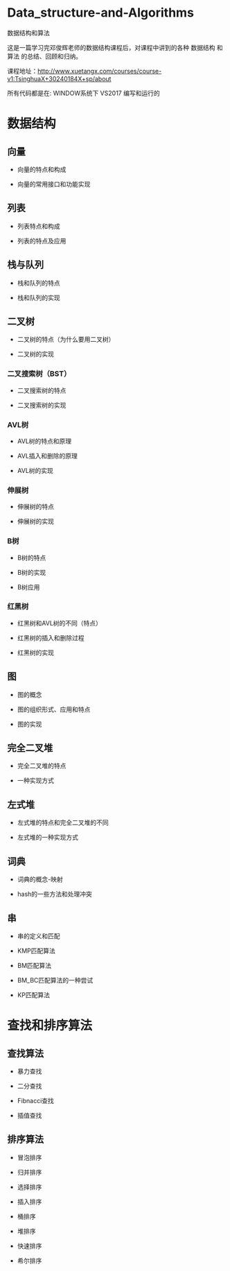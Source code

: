 # Data_structure-and-Algorithms
数据结构和算法

这是一篇学习完邓俊辉老师的数据结构课程后，对课程中讲到的各种 数据结构 和 算法 的总结、回顾和归纳。

课程地址：http://www.xuetangx.com/courses/course-v1:TsinghuaX+30240184X+sp/about

所有代码都是在: WINDOW系统下 VS2017 编写和运行的

# 数据结构
## 向量
- 向量的特点和构成

- 向量的常用接口和功能实现


## 列表
- 列表特点和构成

- 列表的特点及应用

## 栈与队列
- 栈和队列的特点

- 栈和队列的实现


## 二叉树
- 二叉树的特点（为什么要用二叉树）

- 二叉树的实现

### 二叉搜索树（BST）
- 二叉搜索树的特点

- 二叉搜索树的实现

### AVL树
- AVL树的特点和原理

- AVL插入和删除的原理

- AVL树的实现

### 伸展树
- 伸展树的特点

- 伸展树的实现

### B树
- B树的特点

- B树的实现

- B树应用

### 红黑树
- 红黑树和AVL树的不同（特点）

- 红黑树的插入和删除过程

- 红黑树的实现

## 图
- 图的概念

- 图的组织形式、应用和特点

- 图的实现

## 完全二叉堆
- 完全二叉堆的特点

- 一种实现方式

## 左式堆
- 左式堆的特点和完全二叉堆的不同

- 左式堆的一种实现方式

## 词典
- 词典的概念-映射

- hash的一些方法和处理冲突


## 串
- 串的定义和匹配

- KMP匹配算法

- BM匹配算法

- BM_BC匹配算法的一种尝试

- KP匹配算法



# 查找和排序算法

## 查找算法

- 暴力查找 

- 二分查找

- Fibnacci查找

- 插值查找


## 排序算法
- 冒泡排序

- 归并排序

- 选择排序

- 插入排序

- 桶排序

- 堆排序

- 快速排序

- 希尔排序

